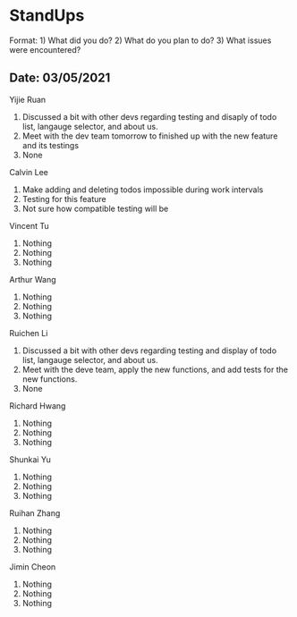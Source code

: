 # StandUps

Format: 1) What did you do? 2) What do you plan to do? 3) What issues were encountered?

## Date: 03/05/2021

Yijie Ruan 
1. Discussed a bit with other devs regarding testing and disaply of todo list, langauge selector, and about us.
2. Meet with the dev team tomorrow to finished up with the new feature and its testings
3. None

Calvin Lee
1. Make adding and deleting todos impossible during work intervals
2. Testing for this feature
3. Not sure how compatible testing will be

Vincent Tu
1. Nothing
2. Nothing
3. Nothing

Arthur Wang
1. Nothing
2. Nothing
3. Nothing

Ruichen Li
1. Discussed a bit with other devs regarding testing and display of todo list, langauge selector, and about us.
2. Meet with the deve team, apply the new functions, and add tests for the new functions.
3. None

Richard Hwang
1. Nothing
2. Nothing
3. Nothing

Shunkai Yu
1. Nothing
2. Nothing
3. Nothing

Ruihan Zhang
1. Nothing
2. Nothing
3. Nothing

Jimin Cheon 
1. Nothing
2. Nothing
3. Nothing

